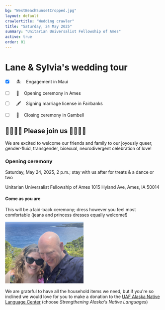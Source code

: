 ```yaml
---
bg: "WestBeachSunsetCropped.jpg"
layout: default
crawlertitle: "Wedding crawler"
title: "Saturday, 24 May 2025"
summary: "Unitarian Universalist Fellowship of Ames"
active: true
order: 01
---
```


# Lane & Sylvia's wedding tour

- [x] &nbsp;&nbsp; 🏝️ &nbsp;&nbsp; Engagement in Maui
- [ ] &nbsp;&nbsp; 🎊 &nbsp;&nbsp; Opening ceremony in Ames
- [ ] &nbsp;&nbsp; 🖋️ &nbsp;&nbsp; Signing marriage license in Fairbanks
- [ ] &nbsp;&nbsp; 🌊 &nbsp;&nbsp; Closing ceremony in Gambell


## 🏳️‍⚧️🏳️‍⚧️ Please join us 🏳️‍⚧️🏳️‍⚧️

We are excited to welcome our friends and family to our joyously queer, gender-fluid, transgender, bisexual, neurodivergent celebration of love!


### Opening ceremony

Saturday, May 24, 2025, 2 p.m.; stay with us after for treats & a dance or two

Unitarian Universalist Fellowship of Ames
1015 Hyland Ave, Ames, IA 50014


#### Come as you are

This will be a laid-back ceremony; dress however you feel most comfortable (jeans and princess dresses equally welcome!)


<img src="/assets/images/MauiOverlookCropped.jpg" width="50%">


We are grateful to have all the household items we need, but if you're so inclined we would love for you to make a donation to the [UAF Alaska Native Language Center](https://engage.alaska.edu/uaf/crcd) (choose *Strengthening Alaska's Native Languages*)
